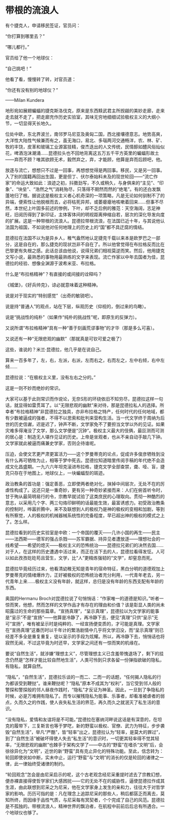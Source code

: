    

# 带根的流浪人

有个捷克人，申请移民签证，官员问：

“你打算到哪里去？”

“哪儿都行。”

官员给了他一个地球仪：

“自己挑吧！”

他看了看，慢慢转了转，对官员道：

“你还有没有别的地球仪？”

——Milan Kundera

地形宛如展翅蝙蝠的捷克斯洛伐克，原来是东西黩武君主所觊觎的美妙走廊，走来走去就不走了，把走廊充作历史实验室，其味无穷地细细试验极权主义的大纲小节，一切显得天长地久。

位处中欧，东北界波兰，南邻罗马尼亚及奥匈二国，西北接壤德意志。地势高爽，大洋性大陆性气候兼而有之，虽无海口，易北、多瑙两河交通畅洋，农、林、矿、牧的丰饶，皮革和玻璃工业源富技精，俊杰迭出的人文传统，民情醇如醴风俗灿似花，啤酒泡沫潮涌……昆德拉头也不回地背离这五万五千平方英里的蝙蝠形故土——弃而不顾？唯其欲顾无术，毅然弃之，弃，才能顾，他算是弃而后顾吧，他。

放逐与流亡，想想只不过是一回事，再想想觉得是两回事。移民，又是另一回事。入了别的国籍再回出生国，更是但丁、伏尔泰始料未及的现世轮回——“流亡作家”的命运大致如此：浪迹之初，抖擞劲写，不久或稍久，与身俱来的“主见”、“印象”、“块垒”、“浩然之气”消耗殆尽，只落得不期然而然的“绝笔”。有的还白发飘蓬地归了根。据说这是极权主义者心机奇深的一项策略，凡是无论如何驯制不了的异端，便索性让他脱根而去，必将枯死异邦，或萎瘪瘪地咳嗽着回来……但事不尽然，本世纪上叶固多前述的惨例，下叶，却不乏后例的雅范：天空海阔，志足神旺，旧阅历得到了新印证，主体客体间的明视距离伸缩自若，层次的深化导发向度的扩展。这是一种带根的流浪人。昆德拉带根流浪，在法国已近十年，与其说他认法国为祖国，不如说他对任何地理上的历史上的“国”都不具迂腐的情结。

  

昆德拉在法国不以为是异乡人，稚气盎然地认定捷克千载以来本是欧罗巴之一部分，这是自在的，那么捷克的现状岂非不自在了。所以他曾觉得在布拉格反而比在巴黎更有失根之感。此话总该由他说，说得兄弟们相视莫逆而笑。然后，他用捷克文写小说，最熟悉的事物用最熟练的文字来表现。流亡作家以中年去国者为佳，昆德拉的经验、想像全渊源于波希米亚、布拉格。

什么是“布拉格精神”？有直接的或间接的诠释吗？

《城堡》，《好兵帅克》，谅必就意味着这种精神。

说是对于现实的“特别感觉”（出奇的敏锐吧）。

说是持“普通人”的观点，站在下层，纵观历史（仰视的，倒过来的鸟瞰）。

说是“挑战性的纯朴”（如果作“纯朴的挑战性”呢，即原生的反弹力）。

又说所谓“布拉格精神”具有一种“善于刻画荒谬事物”的才华（那是多么可喜）。

又说还有一种“无限悲观的幽默”（那就真是可钦可爱之极了）

这些，谁说的？米兰·昆德拉，他几乎是在说自己。

  

算来一百多年了，左，右，左派，右派，左而右之，右而左之，左中右倾，右中左倾……

昆德拉说：“在极权主义里，没有左右之分的。”

这是一则不妙而绝妙的常识。

大家可以基于此则常识而作谠论，无奈S形的环绕依旧不知穷尽，昆德拉这样一句话，就显得如雷贯耳了。以“无限悲观的幽默”来对待，那是昆德拉私人的选择。所幸者“布拉格精神”非昆德拉之独具，亦非布拉格之特产，任何时代的任何地域，都有少数被逼成的强者，不得不以思索和批判来营构生活。当一代文学终于周纳为后世的历史信谳，迟是迟了，钟声不断，文学家免不了要担当文学以外的见证。如果灾难多得淹没了文学，那么文学便是“沉钟”。极权主义最大的伎俩，最叵测而可测的居心是：制造无人堪作见证的历史。上帝是坐观者，也从不亲自动手敲几下钟。文学家就此被逼而痛兼史学家，否则企待谁呢。

  

压迫，会使文艺更严肃更富活力——这个罗曼蒂克的论点，促成许多俊彦牺牲到没有什么再可牺牲为止，相等于梦中死去。昆德拉知道暗里传阅手稿的年代绝不会造成文化昌盛期。一九六六年坦克滚进布拉格，捷克文学全部查禁，聋、哑、盲，捷克只存在于地图上，地球仪上，一块蝙蝠型的斑迹。

政治教条的首功是：强定善恶，立即使两者绝对化，抹掉中间层次，无处不在的厉虐性构成了。这还只是一重奇妙，更有另一种奇妙紧接而来：人们在俯首听令时，甘于殉从最简明易行的令，宗教早就试验了这类庶民的心理取向。贯彻一种酷烈的意志，以采用几个字、两三句烙印鲜明的话最能生效，最富诱惑力。初受政治教条的控制时，哗嚣折腾中，来不及联想到人的极权乃是神的极权的变相和加剧，等到有所察觉，人的极权的机械器械系统性的完备程度，早已超出神的极权的模式之上了。怎么样。

昆德拉看到的历史实验室是中欧：一个帝国的覆灭——几许小国的再生——民主——法西斯——德军的强占杀戮——苏军霸据、持异见者遭放逐——理想社会的一线希望——希望的熄灭——极权主义的恐怖统治——昆德拉兄弟们的决然去国……对于人，在这样的历史遭遇中活过来，而正在活下去的人，昆德拉看得发怔。人可以如此孜孜矻矻苟且营生，文学，比“人”更精炼强韧的“文学”，却窒息而死。

昆德拉毕竟经历过来，他看清幼稚无知是青年的宿命特征，黑白分明的道德观加上罗曼蒂克的情绪爆炸力，正好被极权的恐怖统治者充分利用，一代青年老去，另一代青年上来……极权主义没有年龄，就这样，总归是没有年龄的东西支配有年龄的东西。

  

奥国的Hermanu Broch对昆德拉说了句悄悄话：“作家唯一的道德是知识。”听者一惊而笑，他想，然而怎样的文学作品才有存在的理由和价值？该是彰显人类的尚未昭露过的生命的那些篇章。“宣扬真理”，“呈示真理”，昆德拉以为文学家的能事是“呈示”不是“宣扬”——他算是冷静了，再冷静下去，便见“真理”只供“呈示”无可“宣扬”，唯有被呈示时是纯粹的、一经宣扬便变质的，才可能是真理。文学家在“宣扬真理”这番历时以千年计的繁浩剧情中几乎将文学汩没，而“呈示真理”则已经差不多全是重复重复，徒以呈示的手段为炫耀。所以，再冷静下去，悄悄话也将寂然无闻，不过这毕竟为时还早，文学家之间还有一惊而笑的机缘在。

  

要说“自然生活”，就涉嫌“理想主义”，尽管理想主义已含羞带愧退场了，剩下的挂念仍然是“怎样才能比较自然地生活”，人类可怜到只求各留一份弹指欲破的隐私，有隐私，就算自然。

“隐私”，“自然生活”，昆德拉乐谈的一而二、二而一的话题，“任何揭人隐私的行为都该受到鞭挞”。谁来鞭挞呢？“隐私”原本不成其为“权利”，当它受到邻人般的警探和警探般的邻人昼夜作践时，“隐私”才反证为神圣。因此，一旦到了争隐私的时候，必是万难拥有隐私了。而专以摧残隐私为能事、乐事者，却看准被虐者的弱点，久而久之的作践，使人丧失私生活的界范，再久而久之就泯灭了私生活的意识。

“没有隐私，爱情和友谊将是不可能。”昆德拉在塞纳河畔说这话是有深意的，在坦克的履带下，三复斯言也等于梦呓，新的野蛮以极权、官僚、武力为特征，步步袭毁“自然生活”，举凡“严酷”，皆“轻率”出之，昆德拉认为“轻率，是莫大的罪过”，到了“自然生活”被破坏得使人失去“私生活”的意识时，一切更其轻率得不觉其轻率，“无限悲观的幽默”也棘手于架构文学了——中古的“野蛮”在嗜杀“文明”后，会徐徐异化为“文明”，近世的新“野蛮”具有克止异化的特殊功能。至此，信念转为：轮回即使状如中断，实未中止，运行“野蛮”与“文明”的消长的仅是轮回的诸律之一律，此一律始终受诸律的制约。

“轮回观念”怎会是由尼采启示的呢，这个古老观念经尼采重提时滤去了宗教幻想，便赤裸直接得使哲学家们大感困扰——它的无处不在的威胁性，逼使昆德拉作成其生涯，由此联想到尼采之为尼采，他在文学家身上发生的亲和力，往往大于对哲学家的影响。历历可指的是：凡在理念上追踪尼采的那些人，稍后都孱乏而离去，莫知所终，而因缘于品性气质，与尼采每有冥契者，个个完成了自己的风范。昆德拉是不孤独的。带根流浪人，精神世界的飘泊者，在航程中前前后后总有所遇合。一个地球仪也够了。